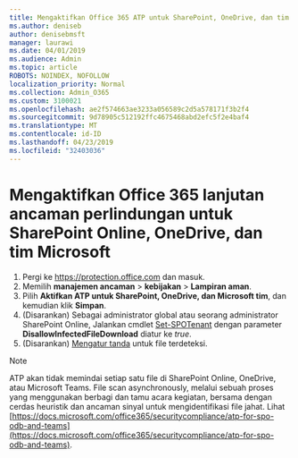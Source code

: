 ```yaml
---
title: Mengaktifkan Office 365 ATP untuk SharePoint, OneDrive, dan tim Microsoft
ms.author: deniseb
author: denisebmsft
manager: laurawi
ms.date: 04/01/2019
ms.audience: Admin
ms.topic: article
ROBOTS: NOINDEX, NOFOLLOW
localization_priority: Normal
ms.collection: Admin_O365
ms.custom: 3100021
ms.openlocfilehash: ae2f574663ae3233a056589c2d5a578171f3b2f4
ms.sourcegitcommit: 9d78905c512192ffc4675468abd2efc5f2e4baf4
ms.translationtype: MT
ms.contentlocale: id-ID
ms.lasthandoff: 04/23/2019
ms.locfileid: "32403036"
---
```

# <a name="enable-office-365-advanced-threat-protection-for-sharepoint-online-onedrive-and-microsoft-teams"></a>Mengaktifkan Office 365 lanjutan ancaman perlindungan untuk SharePoint Online, OneDrive, dan tim Microsoft

1. Pergi ke https://protection.office.com dan masuk.
2. Memilih **manajemen ancaman** > **kebijakan** > **Lampiran aman**.
3. Pilih **Aktifkan ATP untuk SharePoint, OneDrive, dan Microsoft tim**, dan kemudian klik **Simpan**.
4. (Disarankan) Sebagai administrator global atau seorang administrator SharePoint Online, Jalankan cmdlet [Set-SPOTenant](https://docs.microsoft.com/powershell/module/sharepoint-online/Set-SPOTenant?view=sharepoint-ps) dengan parameter **DisallowInfectedFileDownload** diatur ke *true*.
5. (Disarankan) [Mengatur tanda](https://docs.microsoft.com/office365/securitycompliance/turn-on-atp-for-spo-odb-and-teams#set-up-alerts-for-detected-files) untuk file terdeteksi.

> [!NOTE]
> ATP akan tidak memindai setiap satu file di SharePoint Online, OneDrive, atau Microsoft Teams. File scan asynchronously, melalui sebuah proses yang menggunakan berbagi dan tamu acara kegiatan, bersama dengan cerdas heuristik dan ancaman sinyal untuk mengidentifikasi file jahat. Lihat [https://docs.microsoft.com/office365/securitycompliance/atp-for-spo-odb-and-teams](https://docs.microsoft.com/office365/securitycompliance/atp-for-spo-odb-and-teams).